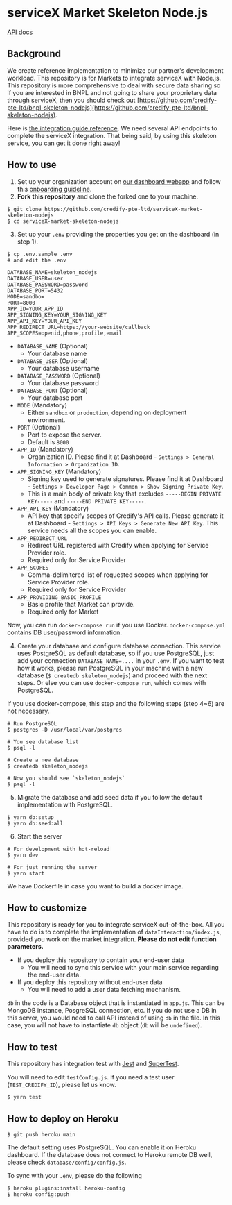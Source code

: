 # serviceX Market Skeleton Node.js

[API docs](https://api-servicex-integration.credify.one/)

## Background

We create reference implementation to minimize our partner's development workload. This repository is for Markets to integrate serviceX with Node.js. This repository is more comprehensive to deal with secure data sharing so if you are interested in BNPL and not going to share your proprietary data through serviceX, then you should check out [https://github.com/credify-pte-ltd/bnpl-skeleton-nodejs](https://github.com/credify-pte-ltd/bnpl-skeleton-nodejs).

Here is [the integration guide reference](https://developers.credify.one/guide/integration-guide.html). We need several API endpoints to complete the serviceX integration. That being said, by using this skeleton service, you can get it done right away!

## How to use

1. Set up your organization account on [our dashboard webapp](https://sandbox-servicex.credify.dev/register) and follow this [onboarding guideline](https://developers.credify.one/guide/getting-started.html#getting-started).
2. __Fork this repository__ and clone the forked one to your machine.

```shell
$ git clone https://github.com/credify-pte-ltd/serviceX-market-skeleton-nodejs
$ cd serviceX-market-skeleton-nodejs
```

3. Set up your `.env` providing the properties you get on the dashboard (in step 1).

```shell
$ cp .env.sample .env
# and edit the .env
```

```shell
DATABASE_NAME=skeleton_nodejs
DATABASE_USER=user
DATABASE_PASSWORD=password
DATABASE_PORT=5432
MODE=sandbox
PORT=8000
APP_ID=YOUR_APP_ID
APP_SIGNING_KEY=YOUR_SIGNING_KEY
APP_API_KEY=YOUR_API_KEY
APP_REDIRECT_URL=https://your-website/callback
APP_SCOPES=openid,phone,profile,email
```
- `DATABASE_NAME` (Optional)
    - Your database name
- `DATABASE_USER` (Optional)
    - Your database username
- `DATABASE_PASSWORD` (Optional)
    - Your database password
- `DATABASE_PORT` (Optional)
    - Your database port
- `MODE` (Mandatory)
    - Either `sandbox` or `production`, depending on deployment environment.
- `PORT` (Optional)
    - Port to expose the server.
    - Default is `8000`
- `APP_ID` (Mandatory)
    - Organization ID. Please find it at Dashboard - `Settings > General Information > Organization ID`.
- `APP_SIGNING_KEY` (Mandatory)
    - Signing key used to generate signatures. Please find it at Dashboard - `Settings > Developer Page > Common > Show Signing Private Key`.
    - This is a main body of private key that excludes `-----BEGIN PRIVATE KEY-----` and `-----END PRIVATE KEY-----`.
- `APP_API_KEY` (Mandatory)
    - API key that specify scopes of Credify's API calls. Please generate it at Dashboard - `Settings > API Keys > Generate New API Key`. This service needs all the scopes you can enable.
- `APP_REDIRECT_URL`
    - Redirect URL registered with Credify when applying for Service Provider role.
    - Required only for Service Provider
- `APP_SCOPES`
    - Comma-delimitered list of requested scopes when applying for Service Provider role.
    - Required only for Service Provider
- `APP_PROVIDING_BASIC_PROFILE`
    - Basic profile that Market can provide.
    - Required only for Market

Now, you can run `docker-compose run` if you use Docker. `docker-compose.yml` contains DB user/password information.

4. Create your database and configure database connection. This service uses PostgreSQL as default database, so if you use PostgreSQL, just add your connection `DATABASE_NAME=....` in your `.env`. If you want to test how it works, please run PostgreSQL in your machine with a new database (`$ createdb skeleton_nodejs`) and proceed with the next steps. Or else you can use `docker-compose run`, which comes with PostgreSQL.

If you use docker-compose, this step and the following steps (step 4~6) are not necessary.

```shell
# Run PostgreSQL
$ postgres -D /usr/local/var/postgres

# You see database list
$ psql -l

# Create a new database
$ createdb skeleton_nodejs

# Now you should see `skeleton_nodejs`
$ psql -l
```

5. Migrate the database and add seed data if you follow the default implementation with PostgreSQL.

```shell
$ yarn db:setup
$ yarn db:seed:all
```

6. Start the server

```shell
# For development with hot-reload
$ yarn dev

# For just running the server
$ yarn start
```

We have Dockerfile in case you want to build a docker image.


## How to customize

This repository is ready for you to integrate serviceX out-of-the-box. All you have to do is to complete the implementation of `dataInteraction/index.js`, provided you work on the market integration. __Please do not edit function parameters.__

- If you deploy this repository to contain your end-user data
    - You will need to sync this service with your main service regarding the end-user data.
- If you deploy this repository without end-user data
    - You will need to add a user data fetching mechanism.

`db` in the code is a Database object that is instantiated in `app.js`. This can be MongoDB instance, PosgreSQL connection, etc. If you do not use a DB in this server, you would need to call API instead of using `db` in the file. In this case, you will not have to instantiate `db` object (`db` will be `undefined`).

## How to test

This repository has integration test with [Jest](https://jestjs.io/) and [SuperTest](https://github.com/visionmedia/supertest).

You will need to edit `testConfig.js`. If you need a test user (`TEST_CREDIFY_ID`), please let us know.

```shell
$ yarn test
```

## How to deploy on Heroku

```shell
$ git push heroku main
```

The default setting uses PostgreSQL. You can enable it on Heroku dashboard. If the database does not connect to Heroku remote DB well, please check `database/config/config.js`.

To sync with your `.env`, please do the following

```shell
$ heroku plugins:install heroku-config
$ heroku config:push
```
